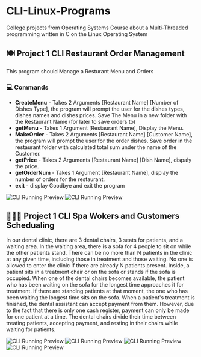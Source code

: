 # CLI-Linux-Programs
College projects from Operating Systems Course about a Multi-Threaded programming written in C on the Linux Operating System


## 🍽 Project 1 CLI Restaurant Order Management
This program should Manage a Resturant Menu and Orders

### 💻 Commands
* **CreateMenu** - Takes 2 Arguments [Restaurant Name] [Number of Dishes Type], the program will prompt the user for the dishes types, dishes names and dishes prices. Save The Menu in a new folder with the Restaurant Name (for later to save orders to)
* **getMenu** - Takes 1 Argument [Restaurant Name], Display the Menu.
* **MakeOrder** - Takes 2 Arguments [Restaurant Name] [Customer Name], the program will prompt the user for the order dishes. Save order in the restaurant folder with calculated total sum under the name of the Customer.
* **getPrice** - Takes 2 Arguments [Restaurant Name] [Dish Name], dispaly the price.
* **getOrderNum** - Takes 1 Argument [Restaurant Name], display the number of orders for the restaurant.
* **exit** - display Goodbye and exit the program 

![CLI Running Preview](screenshots/Project1-Photo1.png)
![CLI Running Preview](screenshots/Project1-Photo2.png)


## 👨🏻‍⚕️ Project 1 CLI Spa Wokers and Customers Schedualing 
In our dental clinic, there are 3 dental chairs, 3 seats for patients, and a waiting area. In the waiting area, there is a sofa for 4 people to sit on while the other patients stand. There can be no more than N patients in the clinic at any given time, including those in treatment and those waiting. No one is allowed to enter the clinic if there are already N patients present. Inside, a patient sits in a treatment chair or on the sofa or stands if the sofa is occupied. When one of the dental chairs becomes available, the patient who has been waiting on the sofa for the longest time approaches it for treatment. If there are standing patients at that moment, the one who has been waiting the longest time sits on the sofa. When a patient's treatment is finished, the dental assistant can accept payment from them. However, due to the fact that there is only one cash register, payment can only be made for one patient at a time. The dental chairs divide their time between treating patients, accepting payment, and resting in their chairs while waiting for patients.

![CLI Running Preview](screenshots/Project2-Photo1.png)
![CLI Running Preview](screenshots/Project2-Photo2.png)
![CLI Running Preview](screenshots/Project2-Photo3.png)
![CLI Running Preview](screenshots/Project2-Photo4.png)




